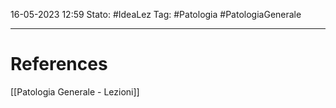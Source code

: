 16-05-2023 12:59
Stato: #IdeaLez
Tag: #Patologia #PatologiaGenerale 


---
# References 

[[Patologia Generale - Lezioni]]